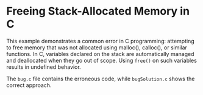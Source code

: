 # Freeing Stack-Allocated Memory in C
This example demonstrates a common error in C programming: attempting to free memory that was not allocated using malloc(), calloc(), or similar functions.  In C, variables declared on the stack are automatically managed and deallocated when they go out of scope. Using `free()` on such variables results in undefined behavior.

The `bug.c` file contains the erroneous code, while `bugSolution.c` shows the correct approach. 